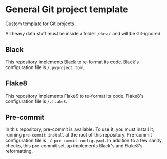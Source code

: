 # General Git project template

Custom template for Git projects. 

All heavy data stuff must be inside a folder `/data/` and will be Git-ignored.

## Black
This repository implements Black to re-format its code. Black's configuration file is 
`/.pyproject.toml`.

## Flake8
This repository implements Flake9 to re-format its code. Flake8's configuration file is `/.flake8`.

## Pre-commit
In this repository, pre-commit is available. To use it, you must install it, running `pre-commit
 install` at the root of this repository. Pre-commit configuration file is `
 /.pre-commit-config.yaml`. In addition to a few sanity checks, this pre-commit set-up implements 
 Black's and Flake8's reformatting.
